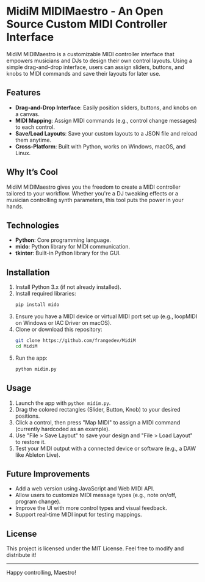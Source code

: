 # MidiM MIDIMaestro - An Open Source Custom MIDI Controller Interface

MidiM MIDIMaestro is a customizable MIDI controller interface that empowers musicians and DJs to design their own control layouts. Using a simple drag-and-drop interface, users can assign sliders, buttons, and knobs to MIDI commands and save their layouts for later use.

## Features
- **Drag-and-Drop Interface**: Easily position sliders, buttons, and knobs on a canvas.
- **MIDI Mapping**: Assign MIDI commands (e.g., control change messages) to each control.
- **Save/Load Layouts**: Save your custom layouts to a JSON file and reload them anytime.
- **Cross-Platform**: Built with Python, works on Windows, macOS, and Linux.

## Why It’s Cool
MidiM MIDIMaestro gives you the freedom to create a MIDI controller tailored to your workflow. Whether you're a DJ tweaking effects or a musician controlling synth parameters, this tool puts the power in your hands.

## Technologies
- **Python**: Core programming language.
- **mido**: Python library for MIDI communication.
- **tkinter**: Built-in Python library for the GUI.

## Installation
1. Install Python 3.x (if not already installed).
2. Install required libraries:
   ```bash
   pip install mido
   ```
3. Ensure you have a MIDI device or virtual MIDI port set up (e.g., loopMIDI on Windows or IAC Driver on macOS).
4. Clone or download this repository:
   ```bash
   git clone https://github.com/frangedev/MidiM
   cd MidiM
   ```
5. Run the app:
   ```bash
   python midim.py
   ```

## Usage
1. Launch the app with `python midim.py`.
2. Drag the colored rectangles (Slider, Button, Knob) to your desired positions.
3. Click a control, then press "Map MIDI" to assign a MIDI command (currently hardcoded as an example).
4. Use "File > Save Layout" to save your design and "File > Load Layout" to restore it.
5. Test your MIDI output with a connected device or software (e.g., a DAW like Ableton Live).

## Future Improvements
- Add a web version using JavaScript and Web MIDI API.
- Allow users to customize MIDI message types (e.g., note on/off, program change).
- Improve the UI with more control types and visual feedback.
- Support real-time MIDI input for testing mappings.

## License
This project is licensed under the MIT License. Feel free to modify and distribute it!

---
Happy controlling, Maestro!
